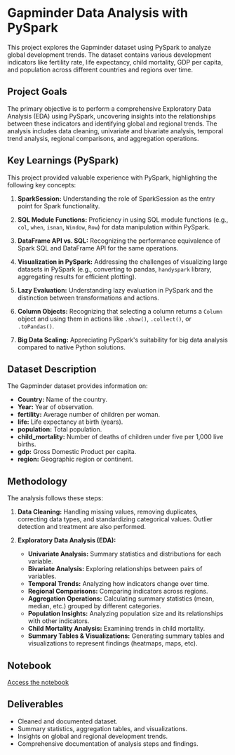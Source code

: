 # Gapminder Data Analysis with PySpark

This project explores the Gapminder dataset using PySpark to analyze global development trends.  The dataset contains various development indicators like fertility rate, life expectancy, child mortality, GDP per capita, and population across different countries and regions over time.

## Project Goals

The primary objective is to perform a comprehensive Exploratory Data Analysis (EDA) using PySpark, uncovering insights into the relationships between these indicators and identifying global and regional trends.  The analysis includes data cleaning, univariate and bivariate analysis, temporal trend analysis, regional comparisons, and aggregation operations.

## Key Learnings (PySpark)

This project provided valuable experience with PySpark, highlighting the following key concepts:

1. **SparkSession:** Understanding the role of SparkSession as the entry point for Spark functionality.

2. **SQL Module Functions:**  Proficiency in using SQL module functions (e.g., `col`, `when`, `isnan`, `Window`, `Row`) for data manipulation within PySpark.

3. **DataFrame API vs. SQL:** Recognizing the performance equivalence of Spark SQL and DataFrame API for the same operations.

4. **Visualization in PySpark:**  Addressing the challenges of visualizing large datasets in PySpark (e.g., converting to pandas, `handyspark` library, aggregating results for efficient plotting).

5. **Lazy Evaluation:** Understanding lazy evaluation in PySpark and the distinction between transformations and actions.

6. **Column Objects:** Recognizing that selecting a column returns a `Column` object and using them in actions like `.show()`, `.collect()`, or `.toPandas()`.

7. **Big Data Scaling:**  Appreciating PySpark's suitability for big data analysis compared to native Python solutions.

## Dataset Description

The Gapminder dataset provides information on:

- **Country:** Name of the country.
- **Year:** Year of observation.
- **fertility:** Average number of children per woman.
- **life:** Life expectancy at birth (years).
- **population:** Total population.
- **child_mortality:** Number of deaths of children under five per 1,000 live births.
- **gdp:** Gross Domestic Product per capita.
- **region:** Geographic region or continent.

## Methodology

The analysis follows these steps:

1. **Data Cleaning:** Handling missing values, removing duplicates, correcting data types, and standardizing categorical values.  Outlier detection and treatment are also performed.

2. **Exploratory Data Analysis (EDA):**
    - **Univariate Analysis:** Summary statistics and distributions for each variable.
    - **Bivariate Analysis:** Exploring relationships between pairs of variables.
    - **Temporal Trends:** Analyzing how indicators change over time.
    - **Regional Comparisons:** Comparing indicators across regions.
    - **Aggregation Operations:** Calculating summary statistics (mean, median, etc.) grouped by different categories.
    - **Population Insights:** Analyzing population size and its relationships with other indicators.
    - **Child Mortality Analysis:** Examining trends in child mortality.
    - **Summary Tables & Visualizations:** Generating summary tables and visualizations to represent findings (heatmaps, maps, etc).

## Notebook
[Access the notebook](https://github.com/akashdv25/PySpark-EDA/blob/main/Pyspark_test%20(1).ipynb)


## Deliverables

- Cleaned and documented dataset.
- Summary statistics, aggregation tables, and visualizations.
- Insights on global and regional development trends.
- Comprehensive documentation of analysis steps and findings.
